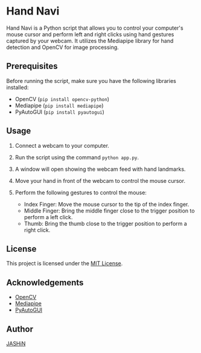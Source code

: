 # Hand Navi

Hand Navi is a Python script that allows you to control your computer's mouse cursor and perform left and right clicks using hand gestures captured by your webcam. It utilizes the Mediapipe library for hand detection and OpenCV for image processing.

## Prerequisites

Before running the script, make sure you have the following libraries installed:

- OpenCV (`pip install opencv-python`)
- Mediapipe (`pip install mediapipe`)
- PyAutoGUI (`pip install pyautogui`)

## Usage

1. Connect a webcam to your computer.
2. Run the script using the command `python app.py`.
3. A window will open showing the webcam feed with hand landmarks.
4. Move your hand in front of the webcam to control the mouse cursor.
5. Perform the following gestures to control the mouse:

   - Index Finger: Move the mouse cursor to the tip of the index finger.
   - Middle Finger: Bring the middle finger close to the trigger position to perform a left click.
   - Thumb: Bring the thumb close to the trigger position to perform a right click.

## License

This project is licensed under the [MIT License](LICENSE).

## Acknowledgements

- [OpenCV](https://opencv.org/)
- [Mediapipe](https://mediapipe.dev/)
- [PyAutoGUI](https://pyautogui.readthedocs.io/)

## Author
[JASHiN](https://github.com/JASHiNSENNiN)
